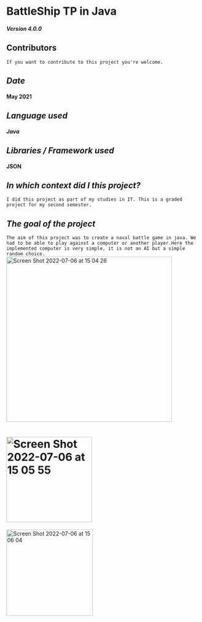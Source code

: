 # BattleShip TP in Java

##### _Version 4.0.0_

## Contributors

```If you want to contribute to this project you're welcome.```

## _Date_
#### **May 2021**

## _Language used_
#### ***Java***

## _Libraries / Framework used_
#### **JSON**

## _In which context did I this project?_
```I did this project as part of my studies in IT. This is a graded project for my second semester.```


## _The goal of the project_
```The aim of this project was to create a naval battle game in java. We had to be able to play against a computer or another player.Here the implemented computer is very simple, it is not an AI but a simple random choice.```
<img width="431" alt="Screen Shot 2022-07-06 at 15 04 26" src="https://user-images.githubusercontent.com/75265467/177557278-12f325b5-6445-4d5f-b97f-8a0bac7b4053.png">

# <img width="223" alt="Screen Shot 2022-07-06 at 15 05 55" src="https://user-images.githubusercontent.com/75265467/177557291-dc3e4449-ed7f-4b67-938b-ec668382c882.png">

<img width="225" alt="Screen Shot 2022-07-06 at 15 06 04" src="https://user-images.githubusercontent.com/75265467/177557475-038af3cf-7adf-4521-840f-b0603d5efbb1.png">

